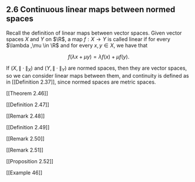 ## 2.6 Continuous linear maps between normed spaces

Recall the definition of linear maps between vector spaces. Given vector spaces $X$ and $Y$ on $\R$, a map $f: X\to Y$ is called linear if for every $\lambda ,\mu \in \R$ and for every $x,y \in X$, we have that

$$ f(\lambda x+ \mu y) = \lambda f(x) + \mu f(y). $$

If $(X,\| \cdot \|_X)$ and $(Y,\|\cdot \|_Y)$ are normed spaces, then they are vector spaces, so we can consider linear maps between them, and continuity is defined as in [[Definition 2.37]], since normed spaces are metric spaces.

[[Theorem 2.46]]

[[Definition 2.47]]

[[Remark 2.48]]

[[Definition 2.49]]

[[Remark 2.50]]

[[Remark 2.51]]

[[Proposition 2.52]]

[[Example 46]]